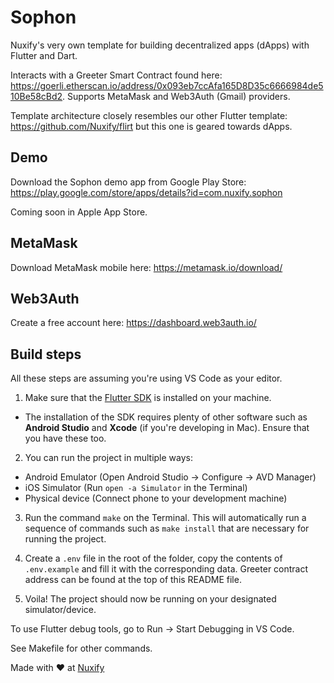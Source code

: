 # Sophon

Nuxify's very own template for building decentralized apps (dApps) with Flutter and Dart.

Interacts with a Greeter Smart Contract found here: https://goerli.etherscan.io/address/0x093eb7ccAfa165D8D35c6666984de510Be58cBd2.
Supports MetaMask and Web3Auth (Gmail) providers.

Template architecture closely resembles our other Flutter template: https://github.com/Nuxify/flirt but this one is geared towards dApps.

## Demo

Download the Sophon demo app from Google Play Store: https://play.google.com/store/apps/details?id=com.nuxify.sophon

Coming soon in Apple App Store.

## MetaMask

Download MetaMask mobile here: https://metamask.io/download/

## Web3Auth

Create a free account here: https://dashboard.web3auth.io/

## Build steps

All these steps are assuming you're using VS Code as your editor.

1. Make sure that the [Flutter SDK](https://flutter.dev/docs/get-started/install) is installed on your machine. 
- The installation of the SDK requires plenty of other software such as **Android Studio** and **Xcode** (if you're developing in Mac). Ensure that you have these too.

2. You can run the project in multiple ways:
- Android Emulator (Open Android Studio -> Configure -> AVD Manager)
- iOS Simulator (Run ```open -a Simulator``` in the Terminal)
- Physical device (Connect phone to your development machine)

3. Run the command ``make`` on the Terminal. This will automatically run a sequence of commands such as ```make install``` that are necessary for running the project.

4. Create a `.env` file in the root of the folder, copy the contents of `.env.example` and fill it with the corresponding data. Greeter contract address can be found at the top of this README file. 

5. Voila! The project should now be running on your designated simulator/device.

To use Flutter debug tools, go to Run -> Start Debugging in VS Code.

See Makefile for other commands.

Made with ❤️ at [Nuxify](https://nuxify.tech)
